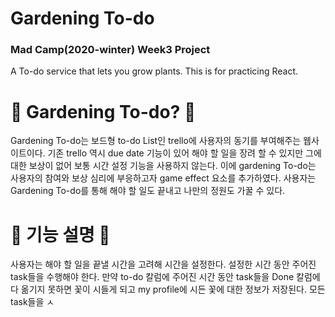 # Gardening To-do
### Mad Camp(2020-winter) Week3 Project

A To-do service that lets you grow plants.
This is for practicing React.

# 🌱 Gardening To-do? 🌱
Gardening To-do는 보드형 to-do List인 trello에 사용자의 동기를 부여해주는 웹사이트이다. 
기존 trello 역시 due date 기능이 있어 해야 할 일을 장려 할 수 있지만 그에 대한 보상이 없어 보통 시간 설정 기능을 사용하지 않는다.
이에 gardening To-do는 사용자의 참여와 보상 심리에 부응하고자 game effect 요소를 추가하였다. 
사용자는 Gardening To-do를 통해 해야 할 일도 끝내고 나만의 정원도 가꿀 수 있다.

# 🌳 기능 설명 🌳

 사용자는 해야 할 일을 끝낼 시간을 고려해 시간을 설정한다. 설정한 시간 동안 주어진 task들을 수행해야 한다. 
만약 to-do 칼럼에 주어진 시간 동안 task들을 Done 칼럼에 다 옮기지 못하면 꽃이 시들게 되고 my profile에 시든 꽃에 대한 정보가 저장된다. 
모든 task들을 ㅅ


